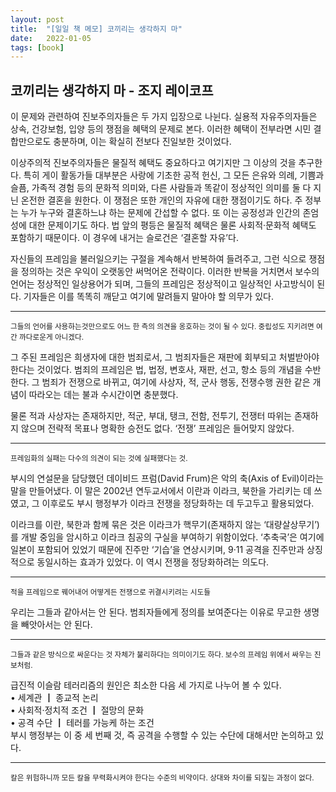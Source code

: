 ```yaml
---
layout: post
title:  "[일일 책 메모] 코끼리는 생각하지 마"
date:   2022-01-05
tags: [book]
---
```

## 코끼리는 생각하지 마 - 조지 레이코프
이 문제와 관련하여 진보주의자들은 두 가지 입장으로 나뉜다. 실용적 자유주의자들은 상속, 건강보험, 입양 등의 쟁점을 혜택의 문제로 본다. 이러한 혜택이 전부라면 시민 결합만으로도 충분하며, 이는 확실히 전보다 진일보한 것이었다.   
   
이상주의적 진보주의자들은 물질적 혜택도 중요하다고 여기지만 그 이상의 것을 추구한다. 특히 게이 활동가들 대부분은 사랑에 기초한 공적 헌신, 그 모든 은유와 의례, 기쁨과 슬픔, 가족적 경험 등의 문화적 의미와, 다른 사람들과 똑같이 정상적인 의미를 둘 다 지닌 온전한 결혼을 원한다. 이 쟁점은 또한 개인의 자유에 대한 쟁점이기도 하다. 주 정부는 누가 누구와 결혼하느냐 하는 문제에 간섭할 수 없다. 또 이는 공정성과 인간의 존엄성에 대한 문제이기도 하다. 법 앞의 평등은 물질적 혜택은 물론 사회적·문화적 혜택도 포함하기 때문이다. 이 경우에 내거는 슬로건은 ‘결혼할 자유’다.   
   
자신들의 프레임을 불러일으키는 구절을 계속해서 반복하여 들려주고, 그런 식으로 쟁점을 정의하는 것은 우익이 오랫동안 써먹어온 전략이다. 이러한 반복을 거치면서 보수의 언어는 정상적인 일상용어가 되며, 그들의 프레임은 정상적이고 일상적인 사고방식이 된다. 기자들은 이를 똑똑히 깨닫고 여기에 말려들지 말아야 할 의무가 있다.   
***   
<small>그들의 언어를 사용하는것만으로도 어느 한 측의 의견을 옹호하는 것이 될 수 있다. 중립성도 지키려면 여간 까다로운게 아니겠다.</small>   
   
그 주된 프레임은 희생자에 대한 범죄로서, 그 범죄자들은 재판에 회부되고 처벌받아야 한다는 것이었다. 범죄의 프레임은 법, 법정, 변호사, 재판, 선고, 항소 등의 개념을 수반한다. 그 범죄가 전쟁으로 바뀌고, 여기에 사상자, 적, 군사 행동, 전쟁수행 권한 같은 개념이 따라오는 데는 불과 수시간이면 충분했다.   
   
물론 적과 사상자는 존재하지만, 적군, 부대, 탱크, 전함, 전투기, 전쟁터 따위는 존재하지 않으며 전략적 목표나 명확한 승전도 없다. ‘전쟁’ 프레임은 들어맞지 않았다.   
***   
<small>프레임화의 실패는 다수의 의견이 되는 것에 실패했다는 것.</small>   
   
부시의 연설문을 담당했던 데이비드 프럼(David Frum)은 악의 축(Axis of Evil)이라는 말을 만들어냈다. 이 말은 2002년 연두교서에서 이란과 이라크, 북한을 가리키는 데 쓰였고, 그 이후로도 부시 행정부가 이라크 전쟁을 정당화하는 데 두고두고 활용되었다.   
   
이라크를 이란, 북한과 함께 묶은 것은 이라크가 핵무기(존재하지 않는 ‘대량살상무기’)를 개발 중임을 암시하고 이라크 침공의 구실을 부여하기 위함이었다. ‘추축국’은 여기에 일본이 포함되어 있었기 때문에 진주만 ‘기습’을 연상시키며, 9·11 공격을 진주만과 상징적으로 동일시하는 효과가 있었다. 이 역시 전쟁을 정당화하려는 의도다.   
***   
<small>적을 프레임으로 꿰어내어 어떻게든 전쟁으로 귀결시키려는 시도들</small>   
   
우리는 그들과 같아서는 안 된다. 범죄자들에게 정의를 보여준다는 이유로 무고한 생명을 빼앗아서는 안 된다.   
***   
<small>그들과 같은 방식으로 싸운다는 것 자체가 불리하다는 의미이기도 하다. 보수의 프레임 위에서 싸우는 진보처럼.</small>   
   
급진적 이슬람 테러리즘의 원인은 최소한 다음 세 가지로 나누어 볼 수 있다.   
• 세계관 ┃ 종교적 논리   
• 사회적·정치적 조건 ┃ 절망의 문화   
• 공격 수단 ┃ 테러를 가능케 하는 조건   
부시 행정부는 이 중 세 번째 것, 즉 공격을 수행할 수 있는 수단에 대해서만 논의하고 있다.   
***   
<small>칼은 위험하니까 모든 칼을 무력화시켜야 한다는 수준의 비약이다. 상대와 차이를 되짚는 과정이 없다.</small>